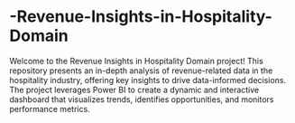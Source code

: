 # -Revenue-Insights-in-Hospitality-Domain
Welcome to the Revenue Insights in Hospitality Domain project! This repository presents an in-depth analysis of revenue-related data in the hospitality industry, offering key insights to drive data-informed decisions. The project leverages Power BI to create a dynamic and interactive dashboard that visualizes trends, identifies opportunities, and monitors performance metrics.
